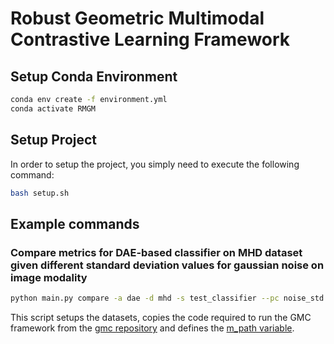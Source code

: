 # Robust Geometric Multimodal Contrastive Learning Framework


## Setup Conda Environment
```bash
conda env create -f environment.yml
conda activate RMGM
```
## Setup Project
In order to setup the project, you simply need to execute the following command:
```bash
bash setup.sh
```

## Example commands

### Compare metrics for DAE-based classifier on MHD dataset given different standard deviation values for gaussian noise on image modality
```bash
python main.py compare -a dae -d mhd -s test_classifier --pc noise_std --pp target_modality
```

This script setups the datasets, copies the code required to run the GMC framework from the [gmc repository](https://github.com/miguelsvasco/gmc) and defines the [m_path variable](https://github.com/MrIceHavoc/rmgm/blob/main/rmgm_code/main.py#L25). 
